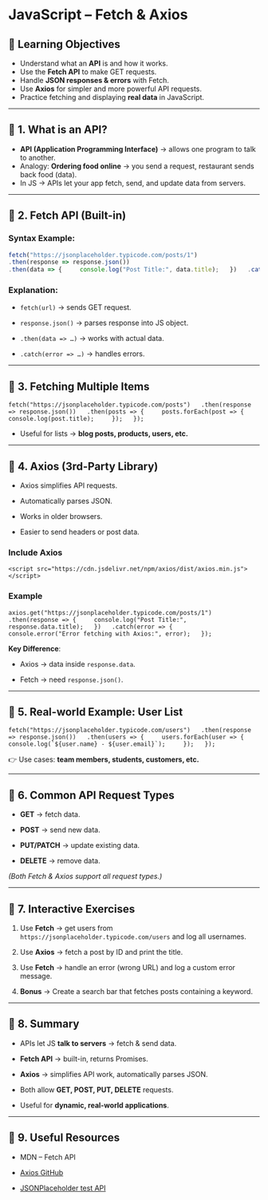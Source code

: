 # JavaScript – Fetch & Axios

## 🎯 Learning Objectives

- Understand what an **API** is and how it works.
- Use the **Fetch API** to make GET requests.
- Handle **JSON responses & errors** with Fetch.
- Use **Axios** for simpler and more powerful API requests.
- Practice fetching and displaying **real data** in JavaScript.

---

## 🔹 1. What is an API?

- **API (Application Programming Interface)** → allows one program to talk to another.
- Analogy: **Ordering food online** → you send a request, restaurant sends back food (data).
- In JS → APIs let your app fetch, send, and update data from servers.

---

## 🔹 2. Fetch API (Built-in)

### Syntax Example:

```js
fetch("https://jsonplaceholder.typicode.com/posts/1")   
.then(response => response.json())   
.then(data => {     console.log("Post Title:", data.title);   })   .catch(error => {     console.error("Error fetching data:", error);   });
```

### Explanation:

- `fetch(url)` → sends GET request.
    
- `response.json()` → parses response into JS object.
    
- `.then(data => …)` → works with actual data.
    
- `.catch(error => …)` → handles errors.
    

---

## 🔹 3. Fetching Multiple Items

`fetch("https://jsonplaceholder.typicode.com/posts")   .then(response => response.json())   .then(posts => {     posts.forEach(post => {       console.log(post.title);     });   });`

- Useful for lists → **blog posts, products, users, etc.**
    

---

## 🔹 4. Axios (3rd-Party Library)

- Axios simplifies API requests.
    
- Automatically parses JSON.
    
- Works in older browsers.
    
- Easier to send headers or post data.
    

### Include Axios

`<script src="https://cdn.jsdelivr.net/npm/axios/dist/axios.min.js"></script>`

### Example

`axios.get("https://jsonplaceholder.typicode.com/posts/1")   .then(response => {     console.log("Post Title:", response.data.title);   })   .catch(error => {     console.error("Error fetching with Axios:", error);   });`

**Key Difference**:

- Axios → data inside `response.data`.
    
- Fetch → need `response.json()`.
    

---

## 🔹 5. Real-world Example: User List

``fetch("https://jsonplaceholder.typicode.com/users")   .then(response => response.json())   .then(users => {     users.forEach(user => {       console.log(`${user.name} - ${user.email}`);     });   });``

👉 Use cases: **team members, students, customers, etc.**

---

## 🔹 6. Common API Request Types

- **GET** → fetch data.
    
- **POST** → send new data.
    
- **PUT/PATCH** → update existing data.
    
- **DELETE** → remove data.
    

_(Both Fetch & Axios support all request types.)_

---

## 🔹 7. Interactive Exercises

1. Use **Fetch** → get users from `https://jsonplaceholder.typicode.com/users` and log all usernames.
    
2. Use **Axios** → fetch a post by ID and print the title.
    
3. Use **Fetch** → handle an error (wrong URL) and log a custom error message.
    
4. **Bonus** → Create a search bar that fetches posts containing a keyword.
    

---

## 🔹 8. Summary

- APIs let JS **talk to servers** → fetch & send data.
    
- **Fetch API** → built-in, returns Promises.
    
- **Axios** → simplifies API work, automatically parses JSON.
    
- Both allow **GET, POST, PUT, DELETE** requests.
    
- Useful for **dynamic, real-world applications**.
    

---

## 🔹 9. Useful Resources

- MDN – Fetch API
    
- [Axios GitHub](https://github.com/axios/axios?utm_source=chatgpt.com)
    
- [JSONPlaceholder test API](https://jsonplaceholder.typicode.com/?utm_source=chatgpt.com)